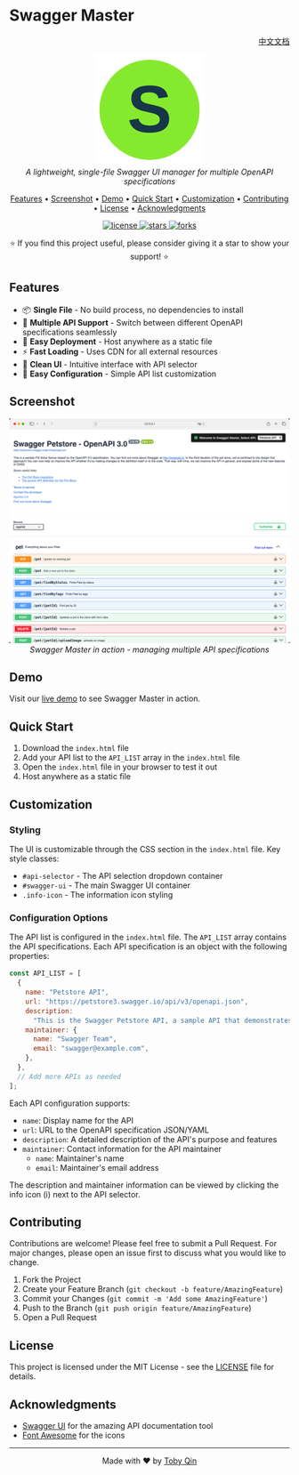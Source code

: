 # Swagger Master

<p align="right">
  <a href="README.zh-CN.md">中文文档</a>
</p>

<p align="center">
  <img src="docs/images/swagger-master-logo.svg" alt="Swagger Master Logo" width="200"/>
  <br>
  <i>A lightweight, single-file Swagger UI manager for multiple OpenAPI specifications</i>
  <br>
</p>

<p align="center">
  <a href="#features">Features</a> •
  <a href="#screenshot">Screenshot</a> •
  <a href="#demo">Demo</a> •
  <a href="#quick-start">Quick Start</a> •
  <a href="#customization">Customization</a> •
  <a href="#contributing">Contributing</a> •
  <a href="#license">License</a> •
  <a href="#acknowledgments">Acknowledgments</a>
</p>

<p align="center">
  <a href="https://github.com/tobyqin/swagger-master/blob/main/LICENSE">
    <img src="https://img.shields.io/github/license/tobyqin/swagger-master" alt="license">
  </a>
  <a href="https://github.com/tobyqin/swagger-master/stargazers">
    <img src="https://img.shields.io/github/stars/tobyqin/swagger-master" alt="stars">
  </a>
  <a href="https://github.com/tobyqin/swagger-master/network/members">
    <img src="https://img.shields.io/github/forks/tobyqin/swagger-master" alt="forks">
  </a>
</p>

<p align="center">
  ⭐️ If you find this project useful, please consider giving it a star to show your support! ⭐️
</p>

## Features

- 📦 **Single File** - No build process, no dependencies to install
- 🔄 **Multiple API Support** - Switch between different OpenAPI specifications seamlessly
- 🚀 **Easy Deployment** - Host anywhere as a static file
- ⚡ **Fast Loading** - Uses CDN for all external resources
- 🎨 **Clean UI** - Intuitive interface with API selector
- 🔧 **Easy Configuration** - Simple API list customization

## Screenshot

<p align="center">
  <img src="docs/images/swagger-master.png" alt="Swagger Master Screenshot" width="800"/>
  <br>
  <i>Swagger Master in action - managing multiple API specifications</i>
</p>

## Demo

Visit our [live demo](https://tobyqin.github.io/swagger-master) to see Swagger Master in action.

## Quick Start

1. Download the `index.html` file
2. Add your API list to the `API_LIST` array in the `index.html` file
3. Open the `index.html` file in your browser to test it out
4. Host anywhere as a static file

## Customization

### Styling

The UI is customizable through the CSS section in the `index.html` file. Key style classes:

- `#api-selector` - The API selection dropdown container
- `#swagger-ui` - The main Swagger UI container
- `.info-icon` - The information icon styling

### Configuration Options

The API list is configured in the `index.html` file. The `API_LIST` array contains the API specifications. Each API specification is an object with the following properties:

```javascript
const API_LIST = [
  {
    name: "Petstore API",
    url: "https://petstore3.swagger.io/api/v3/openapi.json",
    description:
      "This is the Swagger Petstore API, a sample API that demonstrates OpenAPI specification features.",
    maintainer: {
      name: "Swagger Team",
      email: "swagger@example.com",
    },
  },
  // Add more APIs as needed
];
```

Each API configuration supports:

- `name`: Display name for the API
- `url`: URL to the OpenAPI specification JSON/YAML
- `description`: A detailed description of the API's purpose and features
- `maintainer`: Contact information for the API maintainer
  - `name`: Maintainer's name
  - `email`: Maintainer's email address

The description and maintainer information can be viewed by clicking the info icon (i) next to the API selector.

## Contributing

Contributions are welcome! Please feel free to submit a Pull Request. For major changes, please open an issue first to discuss what you would like to change.

1. Fork the Project
2. Create your Feature Branch (`git checkout -b feature/AmazingFeature`)
3. Commit your Changes (`git commit -m 'Add some AmazingFeature'`)
4. Push to the Branch (`git push origin feature/AmazingFeature`)
5. Open a Pull Request

## License

This project is licensed under the MIT License - see the [LICENSE](LICENSE) file for details.

## Acknowledgments

- [Swagger UI](https://github.com/swagger-api/swagger-ui) for the amazing API documentation tool
- [Font Awesome](https://fontawesome.com) for the icons

---

<p align="center">
  Made with ❤️ by <a href="https://github.com/tobyqin">Toby Qin</a>
</p>
